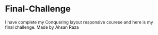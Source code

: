 # Final-Challenge

I have complete my Conquering layout responsive courese and here is my final challenge.
Made by Ahsan Raza
